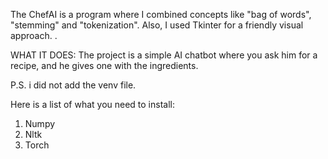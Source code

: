 The ChefAI is a program where I combined concepts like "bag of words", "stemming" and "tokenization". Also, I used Tkinter for a friendly visual approach. .

WHAT IT DOES:
The project is a simple AI chatbot where you ask him for a recipe, and he gives one with the ingredients.

P.S. i did not add the venv file. 

Here is a list of what you need to install:
1. Numpy
2. Nltk
3. Torch
